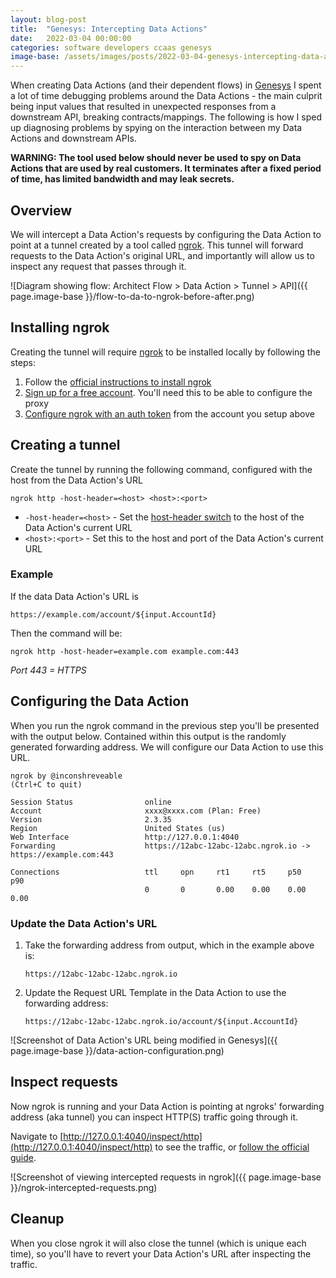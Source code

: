 ```yaml
---
layout: blog-post
title:  "Genesys: Intercepting Data Actions"
date:   2022-03-04 00:00:00
categories: software developers ccaas genesys
image-base: /assets/images/posts/2022-03-04-genesys-intercepting-data-actions
---
```


When creating Data Actions (and their dependent flows) in [Genesys](https://www.genesys.com/) I spent a lot of 
time debugging problems around the Data Actions - the main culprit being input values that resulted in unexpected
responses from a downstream API, breaking contracts/mappings. The following is how I sped up diagnosing problems by
spying on the interaction between my Data Actions and downstream APIs.

**WARNING: The tool used below should never be used to spy on Data Actions that are used by real customers. It
terminates after a fixed period of time, has limited bandwidth and may leak secrets.**

## Overview

We will intercept a Data Action's requests by configuring the Data Action to point at a tunnel created by a 
tool called [ngrok](https://ngrok.com/). This tunnel will forward requests to the Data Action's original URL, and
importantly will allow us to inspect any request that passes through it.

![Diagram showing flow: Architect Flow > Data Action > Tunnel > API]({{ page.image-base }}/flow-to-da-to-ngrok-before-after.png)

## Installing ngrok

Creating the tunnel will require [ngrok](https://ngrok.com/) to be installed locally by following the steps:

1. Follow the [official instructions to install ngrok](https://ngrok.com/download)
2. [Sign up for a free account](https://dashboard.ngrok.com/signup). You'll need this to be able to configure the proxy
3. [Configure ngrok with an auth token](https://ngrok.com/docs#getting-started-authtoken) from the account you setup above

## Creating a tunnel

Create the tunnel by running the following command, configured with the host from the Data Action's URL
```shell
ngrok http -host-header=<host> <host>:<port>
```

- `-host-header=<host>` - Set the [host-header switch](https://ngrok.com/docs#http-host-header) to the host of the Data Action's current URL
- `<host>:<port>` - Set this to the host and port of the Data Action's current URL


### Example

If the data Data Action's URL is
```
https://example.com/account/${input.AccountId} 
```

Then the command will be:
```shell
ngrok http -host-header=example.com example.com:443
```

_Port 443 = HTTPS_

## Configuring the Data Action

When you run the ngrok command in the previous step you'll be presented with the output below. Contained within this
output is the randomly generated forwarding address. We will configure our Data Action to use this URL.

```
ngrok by @inconshreveable                                                                                                                                                                   (Ctrl+C to quit)

Session Status                online
Account                       xxxx@xxxx.com (Plan: Free)
Version                       2.3.35
Region                        United States (us)
Web Interface                 http://127.0.0.1:4040
Forwarding                    https://12abc-12abc-12abc.ngrok.io -> https://example.com:443

Connections                   ttl     opn     rt1     rt5     p50     p90
                              0       0       0.00    0.00    0.00    0.00
```

### Update the Data Action's URL

1. Take the forwarding address from output, which in the example above is:
   ```
   https://12abc-12abc-12abc.ngrok.io
   ```
2. Update the Request URL Template in the Data Action to use the forwarding address:
   ```
   https://12abc-12abc-12abc.ngrok.io/account/${input.AccountId}
   ```

![Screenshot of Data Action's URL being modified in Genesys]({{ page.image-base }}/data-action-configuration.png)

## Inspect requests

Now ngrok is running and your Data Action is pointing at ngroks' forwarding address (aka tunnel) you can inspect
HTTP(S) traffic going through it.

Navigate to [http://127.0.0.1:4040/inspect/http](http://127.0.0.1:4040/inspect/http) to see the traffic, or
[follow the official guide](https://ngrok.com/docs#getting-started-inspect).

![Screenshot of viewing intercepted requests in ngrok]({{ page.image-base }}/ngrok-intercepted-requests.png)

## Cleanup

When you close ngrok it will also close the tunnel (which is unique each time), so you'll have to revert your
Data Action's URL after inspecting the traffic.
